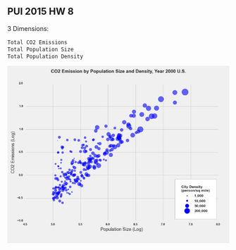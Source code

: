 ## PUI 2015 HW 8

3 Dimensions: 
	
	Total CO2 Emissions
	Total Population Size
	Total Population Density

![Alt text](lkang_hw8_graph.png)